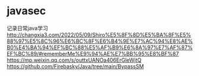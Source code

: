 # javasec
记录日常java学习
http://changxia3.com/2022/05/09/Shiro%E5%8F%8D%E5%BA%8F%E5%88%97%E5%8C%96%E6%BC%8F%E6%B4%9E%E7%AC%94%E8%AE%B0%E4%BA%94%EF%BC%88%E5%AF%B9%E6%8A%97%E7%AF%87%EF%BC%89/#rememberMe%E9%94%AE%E7%BB%95%E8%BF%87
https://mp.weixin.qq.com/s/outtxUANOa406ErGleWjtQ
https://github.com/Firebasky/Java/tree/main/BypassSM
